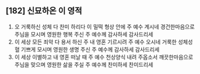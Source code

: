 ## [182] 신묘하온 이 영적

1) 오 거룩하신 성체 다 찬미 하리다 이 밀떡 형상 안에 주 예수 계시네 경건한마음으로 주님을 모시며 영원한 행복 주신 주 예수께 감사하세 감사드리세
2) 이 세상 모든 죄악 다 용서 하신 주 내 영혼 기르시려 주 예수 오시네 거룩한 성체성혈 기쁘게 모시며 영원한 생명 주신 주 예수께 감사하세 감사드리세
3) 이 세상 이별하고 내 영혼 떠날 때 주 예수 천상양식 내려 주옵소서 깨끗한마음으로 주님을 맞으며 영원한 삶을 주실 주 예수께 찬미하세 찬미드리세
